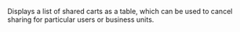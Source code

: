 Displays a list of shared carts as a table, which can be used to cancel sharing for particular users or business units.
